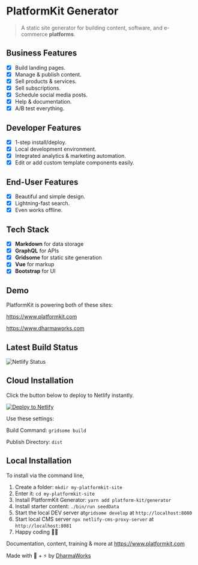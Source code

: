 # PlatformKit Generator

> A static site generator for building content, software, and e-commerce **platforms**.

## Business Features
- [x] Build landing pages.
- [x] Manage & publish content.
- [x] Sell products & services.
- [x] Sell subscriptions.
- [x] Schedule social media posts.
- [x] Help & documentation.
- [x] A/B test everything.

## Developer Features
- [x] 1-step install/deploy.
- [x] Local development environment.
- [x] Integrated analytics & marketing automation.
- [x] Edit or add custom template components easily.

## End-User Features
- [x] Beautiful and simple design.
- [x] Lightning-fast search.
- [x] Even works offline.

## Tech Stack
- [x] **Markdown** for data storage
- [x] **GraphQL** for APIs
- [x] **Gridsome** for static site generation
- [x] **Vue** for markup
- [x] **Bootstrap** for UI

## Demo

PlatformKit is powering both of these sites:

<a href="https://www.platformkit.com" target="_blank">https://www.platformkit.com</a>

<a href="https://www.dharmaworks.com" target="_blank">https://www.dharmaworks.com</a>

## Latest Build Status
![Netlify Status](https://api.netlify.com/api/v1/badges/899741a9-07d9-47c8-b9c3-eaa0f624b96b/deploy-status)

## Cloud Installation

Click the button below to deploy to Netlify instantly.

<a href="https://app.netlify.com/start/deploy?repository=https://github.com/platform-kit/generator"><img src="https://www.netlify.com/img/deploy/button.svg" alt="Deploy to Netlify"></a>

Use these settings:

Build Command: `gridsome build`

Publish Directory: `dist`

## Local Installation

To install via the command line,

1. Create a folder: `mkdir my-platformkit-site` 
2. Enter it: `cd my-platformkit-site`
3. Install PlatformKit Generator: `yarn add platform-kit/generator`
4. Install starter content: `./bin/run seedData`
5. Start the local DEV server at`gridsome develop` at `http://localhost:8080`
6. Start local CMS server `npx netlify-cms-proxy-server` at `http://localhost:8081` 
7. Happy coding 🎉🙌

Documentation, content, training & more at https://www.platformkit.com 

Made with 💖 + ⚡ by [DharmaWorks](https://www.dharmaworks.com)